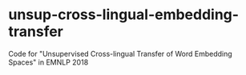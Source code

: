 # unsup-cross-lingual-embedding-transfer
Code for "Unsupervised Cross-lingual Transfer of Word Embedding Spaces" in EMNLP 2018
